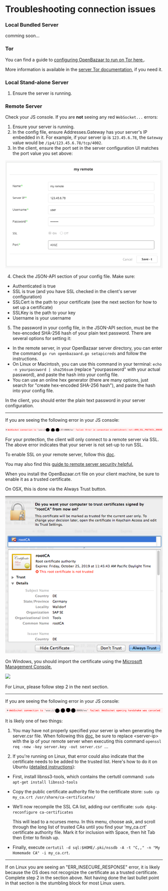 Troubleshooting connection issues
=================================
### Local Bundled Server
comming soon...

### Tor
You can find a guide to [configuring OpenBazaar to run on Tor here.](https://github.com/OpenBazaar/openbazaar-desktop/wiki/Tor-Setup).

More information is available in the [server Tor documentation](https://github.com/OpenBazaar/openbazaar-go/blob/master/docs/tor.md), if you need it.


### Local Stand-alone Server
1. Ensure the server is running.

### Remote Server
Check your JS console. If you are **not** seeing any red `WebSocket...` errors:

1. Ensure your server is running.
2. In the config file, ensure Addresses.Gateway has your server's IP embedded in it. For example, if your server ip is `123.45.6.78`, the `Gateway` value would be `/ip4/123.45.6.78/tcp/4002`.
3. In the client, ensure the port set in the server configuration UI matches the port value you set above:

![](https://github.com/OpenBazaar/openbazaar-desktop/blob/master/imgs/connectionIssues/setPortInUi.png)

4. Check the JSON-API section of your config file. Make sure:
 - Authenticated is true
 - SSL is true (and you have SSL checked in the client's server configuration)
 - SSLCert is the path to your certificate (see the next section for how to set up a certificate)
 - SSLKey is the path to your key
 - Username is your username
5. The password in your config file, in the JSON-API section, must be the hex-encoded SHA-256 hash of your plain text password. There are several options for setting it:
- In the remote server, in your OpenBazaar server directory, you can enter the command `go run openbazaard.go setapicreds` and follow the instructions.
- On Linux or Macintosh, you can use this command in your terminal: `echo -n yourpassword | sha256sum` (replace "yourpassword" with your actual password), and paste the hash into your config file.
- You can use an online hex generator (there are many options, just search for "create hex-encoded SHA-256 hash"), and paste the hash into your config file.

In the client, you should enter the plain text password in your server configuration.

---

If you are seeing the following error in your JS console:

![](https://github.com/OpenBazaar/openbazaar-desktop/blob/master/imgs/connectionIssues/sslProtocolError.png)

For your protection, the client will only connect to a remote server via SSL. The above error indicates that your server is not set-up to run SSL.

To enable SSL on your remote server, follow this [doc](https://github.com/OpenBazaar/openbazaar-go/blob/master/docs/ssl.md).

You may also find this [guide to remote server security helpful.](https://github.com/OpenBazaar/openbazaar-go/blob/master/docs/security.md#basic-authentication)

When you install the OpenBazaar.crt file on your client machine, be sure to enable it as a trusted certificate.

On OSX, this is done via the Always Trust button.

![](https://github.com/OpenBazaar/openbazaar-desktop/blob/master/imgs/connectionIssues/osxTrustCertificate.png)

On Windows, you should import the certificate using the [Microsoft Management Console.](http://www.thewindowsclub.com/manage-trusted-root-certificates-windows)

![](https://github.com/OpenBazaar/openbazaar-desktop/blob/master/imgs/connectionIssues/windowsCertManager.png)

For Linux, please follow step 2 in the next section.

---

If you are seeing the following error in your JS console:

![](https://github.com/OpenBazaar/openbazaar-desktop/blob/master/imgs/connectionIssues/sslBadHandshake.png)

It is likely one of two things:

1. You may have not properly specified your server ip when generating the server.csr file. When following this [doc](https://github.com/OpenBazaar/openbazaar-go/blob/master/docs/ssl.md), be sure to replace \<server-ip\> with the ip of your remote server when executing this command `openssl req -new -key server.key -out server.csr `...

2. If you're running on Linux, that error could also indicate that the certificate needs to be added to the trusted list. Here's how to do it on Ubuntu ([detailed instructions](http://blog.tkassembled.com/410/adding-a-certificate-authority-to-the-trusted-list-in-ubuntu/)):
  - First, install libnss3-tools, which contains the certutil command: `sudo apt-get install libnss3-tools`
  - Copy the public certificate authority file to the certificate store: `sudo cp my_ca.crt /usr/share/ca-certificates/`
  - We’ll now recompile the SSL CA list, adding our certificate: `sudo dpkg-reconfigure ca-certificates`

    This will lead to a ncurses menu. In this menu, choose ask, and scroll through the long list of trusted CAs until you   find your ‘my_ca.crt’ certificate authority file. Mark it for inclusion with Space, then hit Tab then Enter to finish up.

  - Finally, execute `certutil -d sql:$HOME/.pki/nssdb -A -t "C,," -n "My Homemade CA" -i my_ca.crt`.

---

If on Linux you are seeing an "ERR_INSECURE_RESPONSE" error, it is likely because the OS does not recognize the certificate as a trusted certificate. Complete step 2 in the section above. Not having done the last bullet point in that section is the stumbling block for most Linux users.

